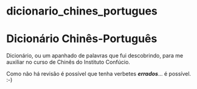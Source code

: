 # dicionario_chines_portugues
Dicionário Chinês-Português
===========================

Dicionário, ou um apanhado de palavras que fui descobrindo,
para me auxiliar no curso de Chinês do Instituto Confúcio.

Como não há revisão é possível que tenha verbetes ***errados***... é possível. :-)

